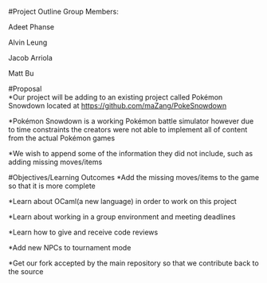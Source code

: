 #Project Outline
Group Members:

Adeet Phanse

Alvin Leung

Jacob Arriola

Matt Bu

#Proposal	
*Our project will be adding to an existing project called Pokémon Snowdown located at https://github.com/maZang/PokeSnowdown

*Pokémon Snowdown is a working Pokémon battle simulator however due to time constraints the creators were not able to implement all of content from the actual Pokémon games

*We wish to append some of the information they did not include, such as adding missing moves/items


#Objectives/Learning Outcomes
*Add the missing moves/items to the game so that it is more complete

*Learn about OCaml(a new language) in order to work on this project

*Learn about working in a group environment and meeting deadlines

*Learn how to give and receive code reviews 

*Add new NPCs to tournament mode

*Get our fork accepted by the main repository so that we contribute back to the source




